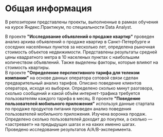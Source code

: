 # Общая информация 
  
В репозитории представлены проекты, выполненные в рамках обучения на курсе Яндекс.Практикум, по специальности Data Analyst.  
  

В проекте **"Исследование объявлений о продаже квартир"** проведен анализ архива объявлений о продаже квартир в Санкт-Петербурге и соседних населённых пунктов за несколько лет, определена рыночная стоимость объектов недвижимости. Представлены результаты средней цены квадратного метра в 10 населеных пунктах с наибольшим количеством объявлений. Также выделены факторы, которые влияют на стоимость квартиры.  
В проекте **"Определение перспективного тарифа для телеком компании"** на основе данных оператора сотовой связи сделан предварительный анализ тарифов. Описано поведение клиентов оператора, исходя из выборки. Определено сколько минут разговора, сколько сообщений и какой объём интернет-трафика требуется пользователям каждого тарифа в месяц.
В проекте **"Поведение пользователей мобильного приложения"** используя данные стартапа по продаже продуктов питания проведен анализ поведения пользователей мобильного приложения. Изучена воронка продаж. Определено сколько пользователей доходит до покупки, а сколько — «застревает» на предыдущих шагах и на каких именно шагах. Проведено исследование результатов A/A/B-эксперимента.
